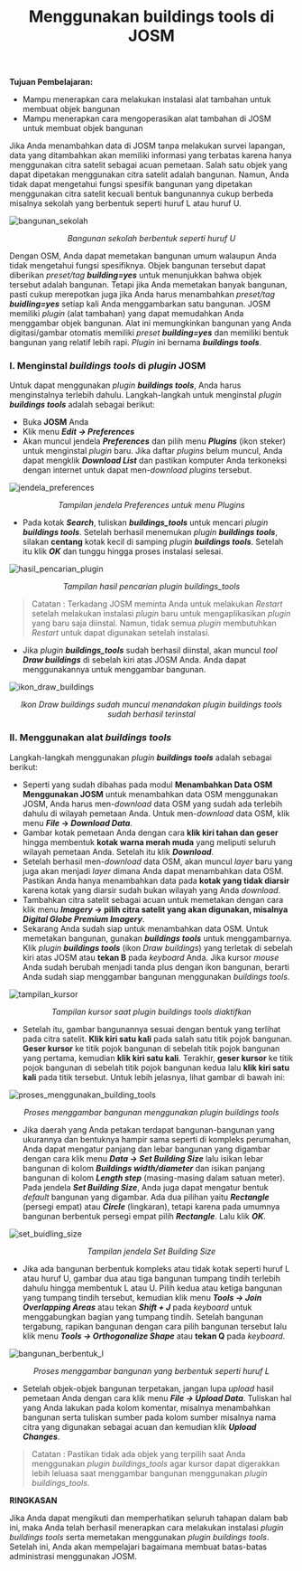 ﻿---
title: Menggunakan buildings tools di JOSM
weight: 8
---

**Tujuan Pembelajaran:**



*   Mampu menerapkan cara melakukan instalasi alat tambahan untuk membuat objek bangunan
*   Mampu menerapkan cara mengoperasikan alat tambahan di JOSM untuk membuat objek bangunan

Jika Anda menambahkan data di JOSM tanpa melakukan survei lapangan, data yang ditambahkan akan memiliki informasi yang terbatas karena hanya menggunakan citra satelit sebagai acuan pemetaan. Salah satu objek yang dapat dipetakan menggunakan citra satelit  adalah bangunan. Namun, Anda tidak dapat mengetahui fungsi spesifik bangunan yang dipetakan menggunakan citra satelit kecuali bentuk bangunannya cukup berbeda misalnya sekolah yang berbentuk seperti huruf L atau huruf U.

![bangunan_sekolah](/id/images/03-JOSM/08-Menggunakan-building-tools-di-JOSM/0801_bangunan_sekolah.png)
<p align="center"><i>Bangunan sekolah berbentuk seperti huruf U</i></p>

Dengan OSM, Anda dapat memetakan bangunan umum walaupun Anda tidak mengetahui fungsi spesifiknya. Objek bangunan tersebut dapat diberikan _preset/tag_ _**building=yes**_ untuk menunjukkan bahwa objek tersebut adalah bangunan. Tetapi jika Anda memetakan banyak bangunan, pasti cukup merepotkan juga jika Anda harus menambahkan _preset/tag_ _**buidling=yes**_ setiap kali Anda menggambarkan satu bangunan. JOSM memiliki _plugin_ (alat tambahan) yang dapat memudahkan Anda  menggambar objek bangunan. Alat ini memungkinkan bangunan yang Anda digitasi/gambar otomatis memiliki _preset_ _**building=yes**_ dan memiliki bentuk bangunan yang relatif lebih rapi. _Plugin_ ini bernama _**buildings tools**_.

### **I. Menginstal _buildings tools_ di _plugin_ JOSM**

Untuk dapat menggunakan _plugin_ **_buildings tools_**, Anda harus menginstalnya terlebih dahulu. Langkah-langkah untuk menginstal _plugin_ **_buildings tools_** adalah sebagai berikut:

*   Buka **JOSM** Anda
*   Klik menu **_Edit → Preferences_**
*   Akan muncul jendela **_Preferences_** dan pilih menu **_Plugins_** (ikon steker) untuk menginstal _plugin_ baru. Jika daftar _plugins_ belum muncul, Anda dapat mengklik **_Download List_** dan pastikan komputer Anda terkoneksi dengan internet untuk dapat men-_download_ _plugins_ tersebut.

![jendela_preferences](/id/images/03-JOSM/08-Menggunakan-building-tools-di-JOSM/0802_plugins_josm.png)
<p align="center"><i>Tampilan jendela Preferences untuk menu Plugins</i></p>

*   Pada  kotak **_Search_**, tuliskan ***buildings_tools*** untuk mencari _plugin **buildings tools**_. Setelah berhasil menemukan _plugin **buildings tools**_, silakan **centang** kotak kecil di samping _plugin **buildings tools**_. Setelah itu klik **_OK_** dan tunggu hingga proses instalasi selesai.

![hasil_pencarian_plugin](/id/images/03-JOSM/08-Menggunakan-building-tools-di-JOSM/0803_pencarian_building_tools.png)
<p align="center"><i>Tampilan hasil pencarian plugin buildings_tools</i></p>

>Catatan :
Terkadang JOSM meminta Anda untuk melakukan _Restart_ setelah melakukan instalasi _plugin_ baru untuk mengaplikasikan _plugin_ yang baru saja diinstal. Namun, tidak semua _plugin_ membutuhkan _Restart_ untuk dapat digunakan setelah instalasi.

*   Jika *plugin* ***buildings_tools*** sudah berhasil diinstal, akan muncul _tool **Draw buildings**_ di sebelah kiri atas JOSM  Anda. Anda dapat menggunakannya untuk menggambar bangunan.

![ikon_draw_buildings](/id/images/03-JOSM/08-Menggunakan-building-tools-di-JOSM/0804_ikon_building_tools.png)
<p align="center"><i>Ikon Draw buildings sudah muncul menandakan plugin buildings tools sudah berhasil terinstal</i></p>

### **II. Menggunakan alat _buildings tools_**

Langkah-langkah menggunakan _plugin **buildings tools**_ adalah sebagai berikut:

*   Seperti yang sudah dibahas pada modul **Menambahkan Data OSM Menggunakan JOSM** untuk menambahkan data OSM menggunakan JOSM, Anda harus men-_download_ data OSM yang sudah ada terlebih dahulu di wilayah pemetaan Anda. Untuk men-_download_ data OSM, klik menu **_File_ → _Download Data_**.
*   Gambar kotak pemetaan Anda dengan cara **klik kiri tahan dan geser** hingga membentuk **kotak warna merah muda** yang meliputi seluruh wilayah pemetaan Anda. Setelah itu klik **_Download_**. 
*   Setelah berhasil men-_download_ data OSM, akan muncul _layer_ baru yang juga akan menjadi _layer_ dimana Anda dapat menambahkan data OSM. Pastikan Anda hanya menambahkan data pada **kotak yang tidak diarsir** karena kotak yang diarsir sudah bukan wilayah yang Anda _download_.
*   Tambahkan citra satelit sebagai acuan untuk memetakan dengan cara klik menu **_Imagery_ → pilih citra satelit yang akan digunakan, misalnya _Digital Globe Premium Imagery_**.
*   Sekarang Anda sudah siap untuk menambahkan data OSM. Untuk memetakan bangunan, gunakan _**buildings tools**_ untuk menggambarnya. Klik _plugin **buildings tools**_ (ikon _Draw buildings_) yang terletak di sebelah kiri atas JOSM atau **tekan B** pada _keyboard_ Anda. Jika kursor _mouse_ Anda sudah berubah menjadi tanda plus dengan ikon bangunan, berarti Anda sudah siap menggambar bangunan menggunakan _buildings tools_.

![tampilan_kursor](/id/images/03-JOSM/08-Menggunakan-building-tools-di-JOSM/0805_kursor_building_tools.png)
<p align="center"><i>Tampilan kursor saat plugin buildings tools diaktifkan</i></p>

*   Setelah itu, gambar bangunannya sesuai dengan bentuk yang terlihat pada citra satelit. **Klik kiri satu kali** pada salah satu titik pojok bangunan. **Geser kursor** ke titik pojok bangunan di sebelah titik pojok bangunan yang pertama, kemudian **klik kiri satu kali**. Terakhir, **geser kursor** ke titik pojok bangunan di sebelah titik pojok bangunan kedua lalu **klik kiri satu kali** pada titik tersebut. Untuk lebih jelasnya, lihat gambar di bawah ini:

![proses_menggunakan_building_tools](/id/images/03-JOSM/08-Menggunakan-building-tools-di-JOSM/0806_menggambar_bangunan.png)
<p align="center"><i>Proses menggambar bangunan menggunakan plugin buildings tools</i></p>

*   Jika daerah yang Anda petakan terdapat bangunan-bangunan yang ukurannya dan bentuknya hampir sama seperti di kompleks perumahan, Anda dapat mengatur panjang dan lebar bangunan yang digambar dengan cara klik menu _**Data → Set Building Size**_ lalu isikan lebar bangunan di kolom _**Buildings width/diameter**_ dan isikan panjang bangunan di kolom _**Length step**_ (masing-masing dalam satuan meter). Pada jendela _**Set Building Size**_, Anda juga dapat mengatur bentuk _default_ bangunan yang digambar. Ada dua pilihan yaitu _**Rectangle**_ (persegi empat) atau _**Circle**_ (lingkaran), tetapi karena pada umumnya bangunan berbentuk persegi empat pilih _**Rectangle**_. Lalu klik _**OK**_.

![set_buidling_size](/id/images/03-JOSM/08-Menggunakan-building-tools-di-JOSM/0807_set_building_size.png)
<p align="center"><i>Tampilan jendela Set Building Size</i></p>

*   Jika ada bangunan berbentuk kompleks atau tidak kotak seperti huruf L atau huruf U, gambar dua atau tiga bangunan tumpang tindih terlebih dahulu hingga membentuk L atau U. Pilih kedua atau ketiga bangunan yang tumpang tindih tersebut, kemudian klik menu **_Tools → Join Overlapping Areas_** atau tekan **_Shift + J_** pada _keyboard_ untuk menggabungkan bagian yang tumpang tindih. Setelah bangunan tergabung, rapikan bangunan dengan cara pilih bangunan tersebut lalu klik menu **_Tools → Orthogonalize Shape_** atau **tekan Q** pada _keyboard_.

![bangunan_berbentuk_l](/id/images/03-JOSM/08-Menggunakan-building-tools-di-JOSM/0808_menggambar_bangunan_l.png)
<p align="center"><i>Proses menggambar bangunan yang berbentuk seperti huruf L</i></p>

*   Setelah objek-objek bangunan terpetakan, jangan lupa _upload_ hasil pemetaan Anda dengan cara klik menu **_File → Upload Data_**. Tuliskan hal yang Anda lakukan pada kolom komentar, misalnya menambahkan bangunan serta tuliskan sumber pada kolom sumber misalnya nama citra yang digunakan sebagai acuan dan kemudian klik **_Upload Changes_**.

>Catatan :
Pastikan tidak ada objek yang terpilih saat Anda menggunakan *plugin* *buildings_tools* agar kursor dapat digerakkan lebih leluasa saat menggambar bangunan menggunakan *plugin* *buildings_tools*.

**RINGKASAN**

Jika Anda dapat mengikuti dan memperhatikan seluruh tahapan dalam bab ini, maka Anda telah berhasil menerapkan cara melakukan instalasi _plugin buildings tools_ serta memetakan menggunakan _plugin_ _buildings tools_. Setelah ini, Anda akan mempelajari bagaimana membuat batas-batas administrasi menggunakan JOSM.
